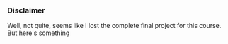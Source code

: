 ### Disclaimer
Well, not quite, seems like I lost the complete final project for this course. But here's something
